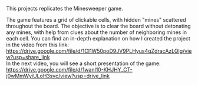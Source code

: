 This projects replicates the Minesweeper game. <br>

The game features a grid of clickable cells, with hidden "mines" scattered throughout the board. 
The objective is to clear the board without detonating any mines, with help from clues about the number of neighboring mines in each cell.
You can find an in-depth explanation on how I created the project in the video from this link: 
https://drive.google.com/file/d/1CI1W50poD9JV9PLHyus4qZdracAzLQlg/view?usp=share_link <br>
In the next video, you will see a short presentation of the game: <br>
https://drive.google.com/file/d/1wanl10-KHJHY_CT-j0wMmWyiULoH3svc/view?usp=drive_link
